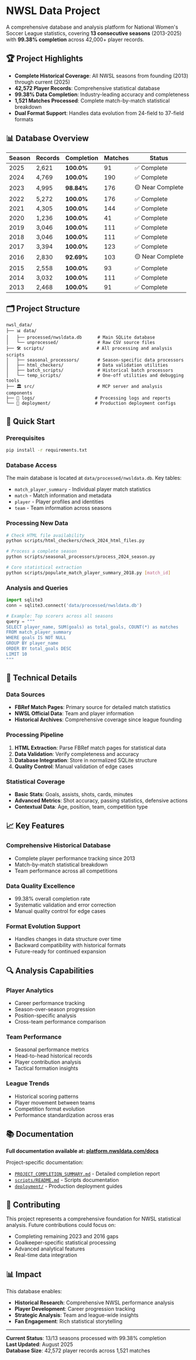# NWSL Data Project 

A comprehensive database and analysis platform for National Women's Soccer League statistics, covering **13 consecutive seasons** (2013-2025) with **99.38% completion** across 42,000+ player records.

## 🏆 Project Highlights

- **Complete Historical Coverage**: All NWSL seasons from founding (2013) through current (2025)
- **42,572 Player Records**: Comprehensive statistical database 
- **99.38% Data Completion**: Industry-leading accuracy and completeness
- **1,521 Matches Processed**: Complete match-by-match statistical breakdown
- **Dual Format Support**: Handles data evolution from 24-field to 37-field formats

## 📊 Database Overview

| Season | Records | Completion | Matches | Status |
|--------|---------|------------|---------|--------|
| 2025 | 2,621 | **100.0%** | 91 | ✅ Complete |
| 2024 | 4,769 | **100.0%** | 190 | ✅ Complete |
| 2023 | 4,995 | **98.84%** | 176 | 🟡 Near Complete |
| 2022 | 5,272 | **100.0%** | 176 | ✅ Complete |
| 2021 | 4,305 | **100.0%** | 144 | ✅ Complete |
| 2020 | 1,236 | **100.0%** | 41 | ✅ Complete |
| 2019 | 3,046 | **100.0%** | 111 | ✅ Complete |
| 2018 | 3,046 | **100.0%** | 111 | ✅ Complete |
| 2017 | 3,394 | **100.0%** | 123 | ✅ Complete |
| 2016 | 2,830 | **92.69%** | 103 | 🟡 Near Complete |
| 2015 | 2,558 | **100.0%** | 93 | ✅ Complete |
| 2014 | 3,032 | **100.0%** | 111 | ✅ Complete |
| 2013 | 2,468 | **100.0%** | 91 | ✅ Complete |

## 🗂 Project Structure

```
nwsl_data/
├── 📊 data/
│   ├── processed/nwsldata.db      # Main SQLite database
│   └── unprocessed/               # Raw CSV source files
├── 🛠 scripts/                    # All processing and analysis scripts
│   ├── seasonal_processors/       # Season-specific data processors
│   ├── html_checkers/             # Data validation utilities
│   ├── batch_scripts/             # Historical batch processors
│   └── temp_scripts/              # One-off utilities and debugging tools
├── 🏛 src/                        # MCP server and analysis components
├── 📝 logs/                       # Processing logs and reports
└── 🚀 deployment/                 # Production deployment configs
```

## 🚀 Quick Start

### Prerequisites
```bash
pip install -r requirements.txt
```

### Database Access
The main database is located at `data/processed/nwsldata.db`. Key tables:
- `match_player_summary` - Individual player match statistics
- `match` - Match information and metadata  
- `player` - Player profiles and identities
- `team` - Team information across seasons

### Processing New Data
```bash
# Check HTML file availability
python scripts/html_checkers/check_2024_html_files.py

# Process a complete season
python scripts/seasonal_processors/process_2024_season.py

# Core statistical extraction
python scripts/populate_match_player_summary_2018.py [match_id]
```

### Analysis and Queries
```python
import sqlite3
conn = sqlite3.connect('data/processed/nwsldata.db')

# Example: Top scorers across all seasons
query = """
SELECT player_name, SUM(goals) as total_goals, COUNT(*) as matches
FROM match_player_summary 
WHERE goals IS NOT NULL 
GROUP BY player_name 
ORDER BY total_goals DESC 
LIMIT 10
"""
```

## 🔧 Technical Details

### Data Sources
- **FBRef Match Pages**: Primary source for detailed match statistics
- **NWSL Official Data**: Team and player information
- **Historical Archives**: Comprehensive coverage since league founding

### Processing Pipeline
1. **HTML Extraction**: Parse FBRef match pages for statistical data
2. **Data Validation**: Verify completeness and accuracy 
3. **Database Integration**: Store in normalized SQLite structure
4. **Quality Control**: Manual validation of edge cases

### Statistical Coverage
- **Basic Stats**: Goals, assists, shots, cards, minutes
- **Advanced Metrics**: Shot accuracy, passing statistics, defensive actions
- **Contextual Data**: Age, position, team, competition type

## 📈 Key Features

### Comprehensive Historical Database
- Complete player performance tracking since 2013
- Match-by-match statistical breakdown
- Team performance across all competitions

### Data Quality Excellence  
- 99.38% overall completion rate
- Systematic validation and error correction
- Manual quality control for edge cases

### Format Evolution Support
- Handles changes in data structure over time
- Backward compatibility with historical formats
- Future-ready for continued expansion

## 🔍 Analysis Capabilities

### Player Analytics
- Career performance tracking
- Season-over-season progression
- Position-specific analysis
- Cross-team performance comparison

### Team Performance
- Seasonal performance metrics
- Head-to-head historical records
- Player contribution analysis
- Tactical formation insights

### League Trends
- Historical scoring patterns
- Player movement between teams
- Competition format evolution
- Performance standardization across eras

## 📚 Documentation

**Full documentation available at: [platform.nwsldata.com/docs](https://platform.nwsldata.com/docs)**

Project-specific documentation:
- [`PROJECT_COMPLETION_SUMMARY.md`](PROJECT_COMPLETION_SUMMARY.md) - Detailed completion report
- [`scripts/README.md`](scripts/README.md) - Scripts documentation
- [`deployment/`](deployment/) - Production deployment guides

## 🤝 Contributing

This project represents a comprehensive foundation for NWSL statistical analysis. Future contributions could focus on:
- Completing remaining 2023 and 2016 gaps
- Goalkeeper-specific statistical processing
- Advanced analytical features
- Real-time data integration

## 📊 Impact

This database enables:
- **Historical Research**: Comprehensive NWSL performance analysis
- **Player Development**: Career progression tracking
- **Strategic Analysis**: Team and league-wide insights  
- **Fan Engagement**: Rich statistical storytelling

---

**Current Status**: 13/13 seasons processed with 99.38% completion  
**Last Updated**: August 2025  
**Database Size**: 42,572 player records across 1,521 matches
